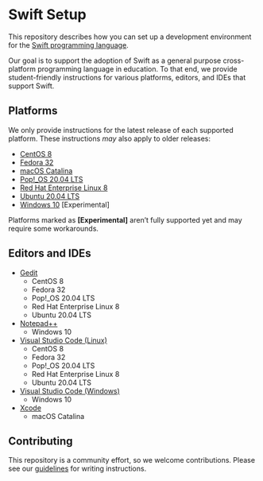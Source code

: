 # Swift Setup

This repository describes how you can set up a development environment for the [Swift programming language](https://swift.org).

Our goal is to support the adoption of Swift as a general purpose cross-platform programming language in education. To that end, we provide student-friendly instructions for various platforms, editors, and IDEs that support Swift.

## Platforms

We only provide instructions for the latest release of each supported platform. These instructions *may* also apply to older releases:

- [CentOS 8](platforms/centos/README.md)
- [Fedora 32](platforms/fedora/README.md)
- [macOS Catalina](platforms/macOS/README.md)
- [Pop!_OS 20.04 LTS](platforms/ubuntu/README.md)
- [Red Hat Enterprise Linux 8](platforms/centos/README.md)
- [Ubuntu 20.04 LTS](platforms/ubuntu/README.md)
- [Windows 10](platforms/windows/README.md) [Experimental]

Platforms marked as **[Experimental]** aren’t fully supported yet and may require some workarounds.

## Editors and IDEs

- [Gedit](editors/gedit/README.md)
    * CentOS 8
    * Fedora 32
    * Pop!_OS 20.04 LTS
    * Red Hat Enterprise Linux 8
    * Ubuntu 20.04 LTS
- [Notepad++](editors/notepadplusplus/README.md)
    * Windows 10
- [Visual Studio Code (Linux)](editors/vscode-linux/README.md)
    * CentOS 8
    * Fedora 32
    * Pop!_OS 20.04 LTS
    * Red Hat Enterprise Linux 8
    * Ubuntu 20.04 LTS
- [Visual Studio Code (Windows)](editors/vscode-windows/README.md)
    * Windows 10
- [Xcode](editors/xcode/README.md)
    * macOS Catalina

## Contributing

This repository is a community effort, so we welcome contributions. Please see our [guidelines](contributing.md) for writing instructions.
